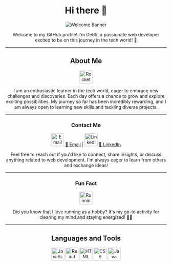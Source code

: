 <h1 align="center">Hi there 👋</h1>

<p align="center">
  <img src="https://via.placeholder.com/800x200.png?text=Welcome+to+My+GitHub+Profile!" alt="Welcome Banner" />
</p>

<p align="center">Welcome to my GitHub profile! I'm De65, a passionate web developer excited to be on this journey in the tech world! 🚀</p>

---

<h2 align="center">About Me</h2>

<p align="center">
  <img src="https://img.icons8.com/emoji/48/000000/rocket-emji.png" alt="Rocket" width="40" height="40"/>
</p>
<p align="center">I am an enthusiastic learner in the tech world, eager to embrace new challenges and discoveries. Each day offers a chance to grow and explore exciting possibilities. My journey so far has been incredibly rewarding, and I am always open to learning new skills and tackling diverse projects.</p>

---

<h3 align="center">Contact Me</h3>

<p align="center">
  <img src="https://img.icons8.com/emoji/48/000000/email.png" alt="Email" width="40" height="40"/>
  <a href="mailto:kyalodiana6@gmail.com">📧 Email</a> |
  <img src="https://img.icons8.com/color/48/000000/linkedin.png" alt="LinkedIn" width="40" height="40"/>
  <a href="https://www.linkedin.com/in/diana-kyalo-685bab212/">🔗 LinkedIn</a>
</p>

<p align="center">Feel free to reach out if you'd like to connect, share insights, or discuss anything related to web development. I'm always eager to learn from others and exchange ideas!</p>

---

<h3 align="center">Fun Fact</h3>

<p align="center">
  <img src="https://img.icons8.com/emoji/48/000000/running.png" alt="Running" width="40" height="40"/>
</p>
<p align="center">Did you know that I love running as a hobby? It's my go-to activity for clearing my mind and staying energized! 🏃‍♀️</p>

---

<h2 align="center">Languages and Tools</h2>

<p align="center">
  <img src="https://img.icons8.com/color/48/000000/javascript.png" alt="JavaScript" title="JavaScript" width="40" height="40"/>
  <img src="https://img.icons8.com/offices/40/000000/react.png" alt="React" title="React" width="40" height="40"/>
  <img src="https://img.icons8.com/color/48/000000/html-5--v1.png" alt="HTML" title="HTML" width="40" height="40"/>
  <img src="https://img.icons8.com/color/48/000000/css3.png" alt="CSS" title="CSS" width="40" height="40"/>
  <img src="https://img.icons8.com/color/48/000000/java-coffee-cup-logo.png" alt="Java" title="Java" width="40" height="40"/>
</p>
